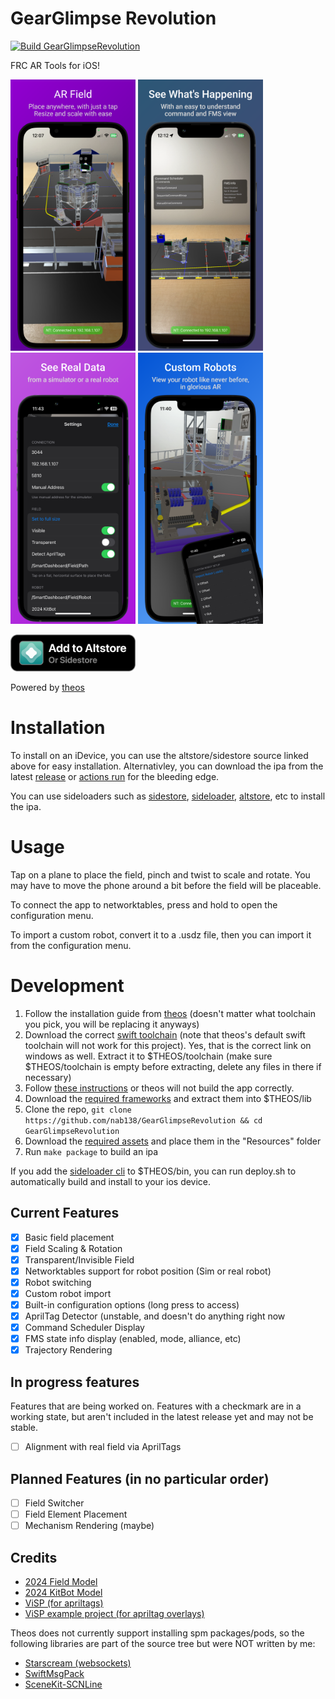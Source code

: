 # GearGlimpse Revolution

[![Build GearGlimpseRevolution](https://github.com/nab138/GearGlimpseRevolution/actions/workflows/ci.yml/badge.svg)](https://github.com/nab138/GearGlimpseRevolution/actions/workflows/ci.yml)

FRC AR Tools for iOS!

<p float="left">
  <img src="images/Image1.png" width="200" />
  <img src="images/Image2.png" width="200" />
  <img src="images/Image3.png" width="200" />
  <img src="images/Image4.png" width="200" />
</p>

<a href="altstore://source?url=https://raw.githubusercontent.com/nab138/GearGlimpseRevolution/main/AltstoreSource.json">
  <img src="https://raw.githubusercontent.com/YTLitePlus/Assets/main/Github/Buttons/Altstore/Altstore.png" width="200" />
</a>

Powered by [theos](https://theos.dev)

# Installation

To install on an iDevice, you can use the altstore/sidestore source linked above for easy installation. Alternativley, you can download the ipa from the latest [release](https://github.com/nab138/GearGlimpseRevolution/releases/latest) or [actions run](https://github.com/nab138/GearGlimpseRevolution/actions) for the bleeding edge.

You can use sideloaders such as [sidestore](https://sidestore.io), [sideloader](https://github.com/Dadoum/Sideloader), [altstore](https://altstore.io), etc to install the ipa.

# Usage

Tap on a plane to place the field, pinch and twist to scale and rotate. You may have to move the phone around a bit before the field will be placeable.

To connect the app to networktables, press and hold to open the configuration menu.

To import a custom robot, convert it to a .usdz file, then you can import it from the configuration menu.

# Development

1. Follow the installation guide from [theos](https://theos.dev) (doesn't matter what toolchain you pick, you will be replacing it anyways)
2. Download the correct [swift toolchain](https://github.com/kabiroberai/swift-toolchain-linux/releases/latest) (note that theos's default swift toolchain will not work for this project). Yes, that is the correct link on windows as well. Extract it to $THEOS/toolchain (make sure $THEOS/toolchain is empty before extracting, delete any files in there if necessary)
3. Follow [these instructions](https://github.com/theos/theos/issues/752#issuecomment-1694531205) or theos will not build the app correctly.
4. Download the [required frameworks](https://visp-doc.inria.fr/download/snapshot/ios/visp3.framework-2022-04-07.zip) and extract them into $THEOS/lib
5. Clone the repo, `git clone https://github.com/nab138/GearGlimpseRevolution && cd GearGlimpseRevolution`
6. Download the [required assets](https://github.com/nab138/GearGlimpseRevolution/releases/tag/assets-v2) and place them in the "Resources" folder
7. Run `make package` to build an ipa

If you add the [sideloader cli](https://github.com/Dadoum/Sideloader) to $THEOS/bin, you can run deploy.sh to automatically build and install to your ios device.

## Current Features

- [x] Basic field placement
- [x] Field Scaling & Rotation
- [x] Transparent/Invisible Field
- [x] Networktables support for robot position (Sim or real robot)
- [x] Robot switching
- [x] Custom robot import
- [x] Built-in configuration options (long press to access)
- [x] AprilTag Detector (unstable, and doesn't do anything right now
- [x] Command Scheduler Display
- [x] FMS state info display (enabled, mode, alliance, etc)
- [x] Trajectory Rendering

## In progress features

Features that are being worked on. Features with a checkmark are in a working state, but aren't included in the latest release yet and may not be stable.

- [ ] Alignment with real field via AprilTags

## Planned Features (in no particular order)

- [ ] Field Switcher
- [ ] Field Element Placement
- [ ] Mechanism Rendering (maybe)

## Credits

- [2024 Field Model](https://cad.onshape.com/documents/dcbe49ce579f6342435bc298/w/b93673f5b2ec9c9bdcfec487)
- [2024 KitBot Model](https://firstfrc.blob.core.windows.net/frc2024/KitBot/KitBot%20CAD%20and%20Drawings.zip)
- [ViSP (for apriltags)](https://visp.inria.fr/)
- [ViSP example project (for apriltag overlays)](https://github.com/lagadic/visp/tree/master/tutorial/ios/AprilTagLiveCamera)

Theos does not currently support installing spm packages/pods, so the following libraries are part of the source tree but were NOT written by me:

- [Starscream (websockets)](https://github.com/daltoniam/Starscream)
- [SwiftMsgPack](https://github.com/malcommac/SwiftMsgPack)
- [SceneKit-SCNLine](https://github.com/maxxfrazer/SceneKit-SCNLine)
